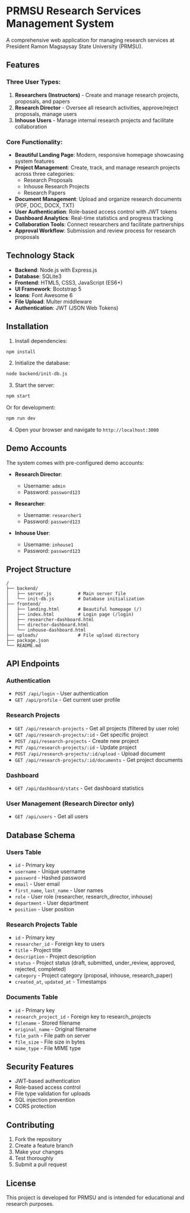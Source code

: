 # PRMSU Research Services Management System

A comprehensive web application for managing research services at President Ramon Magsaysay State University (PRMSU).

## Features

### Three User Types:
1. **Researchers (Instructors)** - Create and manage research projects, proposals, and papers
2. **Research Director** - Oversee all research activities, approve/reject proposals, manage users
3. **Inhouse Users** - Manage internal research projects and facilitate collaboration

### Core Functionality:
- **Beautiful Landing Page**: Modern, responsive homepage showcasing system features
- **Project Management**: Create, track, and manage research projects across three categories:
  - Research Proposals
  - Inhouse Research Projects  
  - Research Papers
- **Document Management**: Upload and organize research documents (PDF, DOC, DOCX, TXT)
- **User Authentication**: Role-based access control with JWT tokens
- **Dashboard Analytics**: Real-time statistics and progress tracking
- **Collaboration Tools**: Connect researchers and facilitate partnerships
- **Approval Workflow**: Submission and review process for research proposals

## Technology Stack

- **Backend**: Node.js with Express.js
- **Database**: SQLite3
- **Frontend**: HTML5, CSS3, JavaScript (ES6+)
- **UI Framework**: Bootstrap 5
- **Icons**: Font Awesome 6
- **File Upload**: Multer middleware
- **Authentication**: JWT (JSON Web Tokens)

## Installation

1. Install dependencies:
```bash
npm install
```

2. Initialize the database:
```bash
node backend/init-db.js
```

3. Start the server:
```bash
npm start
```
Or for development:
```bash
npm run dev
```

4. Open your browser and navigate to `http://localhost:3000`

## Demo Accounts

The system comes with pre-configured demo accounts:

- **Research Director**: 
  - Username: `admin`
  - Password: `password123`

- **Researcher**: 
  - Username: `researcher1`
  - Password: `password123`

- **Inhouse User**: 
  - Username: `inhouse1`
  - Password: `password123`

## Project Structure

```
/
├── backend/
│   ├── server.js          # Main server file
│   └── init-db.js         # Database initialization
├── frontend/
│   ├── landing.html       # Beautiful homepage (/)
│   ├── index.html         # Login page (/login)
│   ├── researcher-dashboard.html
│   ├── director-dashboard.html
│   └── inhouse-dashboard.html
├── uploads/               # File upload directory
├── package.json
└── README.md
```

## API Endpoints

### Authentication
- `POST /api/login` - User authentication
- `GET /api/profile` - Get current user profile

### Research Projects
- `GET /api/research-projects` - Get all projects (filtered by user role)
- `GET /api/research-projects/:id` - Get specific project
- `POST /api/research-projects` - Create new project
- `PUT /api/research-projects/:id` - Update project
- `POST /api/research-projects/:id/upload` - Upload document
- `GET /api/research-projects/:id/documents` - Get project documents

### Dashboard
- `GET /api/dashboard/stats` - Get dashboard statistics

### User Management (Research Director only)
- `GET /api/users` - Get all users

## Database Schema

### Users Table
- `id` - Primary key
- `username` - Unique username
- `password` - Hashed password
- `email` - User email
- `first_name`, `last_name` - User names
- `role` - User role (researcher, research_director, inhouse)
- `department` - User department
- `position` - User position

### Research Projects Table
- `id` - Primary key
- `researcher_id` - Foreign key to users
- `title` - Project title
- `description` - Project description
- `status` - Project status (draft, submitted, under_review, approved, rejected, completed)
- `category` - Project category (proposal, inhouse, research_paper)
- `created_at`, `updated_at` - Timestamps

### Documents Table
- `id` - Primary key
- `research_project_id` - Foreign key to research_projects
- `filename` - Stored filename
- `original_name` - Original filename
- `file_path` - File path on server
- `file_size` - File size in bytes
- `mime_type` - File MIME type

## Security Features

- JWT-based authentication
- Role-based access control
- File type validation for uploads
- SQL injection prevention
- CORS protection

## Contributing

1. Fork the repository
2. Create a feature branch
3. Make your changes
4. Test thoroughly
5. Submit a pull request

## License

This project is developed for PRMSU and is intended for educational and research purposes.
